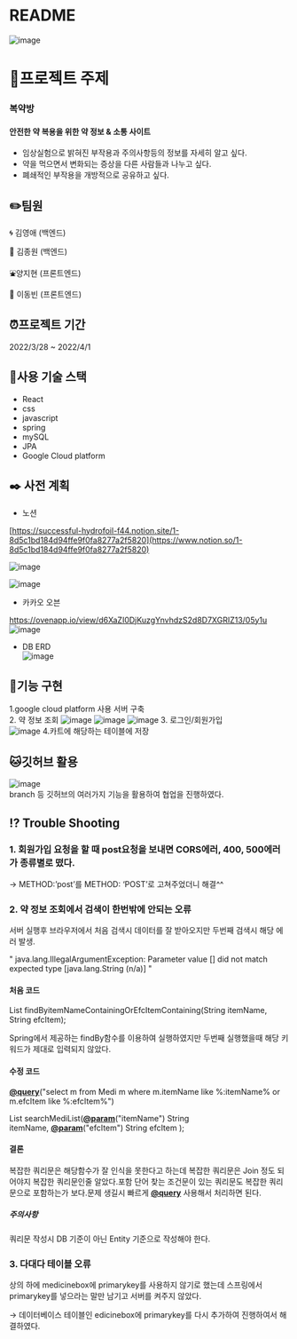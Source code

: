# README
![image](https://user-images.githubusercontent.com/97663140/161197133-fb470543-0ce9-4fb4-8479-a125896ec91b.png)

# :pill:프로젝트 주제
### 복약방
#### 안전한 약 복용을 위한 약 정보 & 소통 사이트

- 임상실험으로 밝혀진 부작용과 주의사항등의 정보를 자세히 알고 싶다.
- 약을 먹으면서 변화되는 증상을 다른 사람들과 나누고 싶다.
- 폐쇄적인 부작용을 개방적으로 공유하고 싶다.

## :pencil2:팀원

:cyclone: 김영애 (백엔드)

:ocean: 김종원 (백엔드)

:fountain:양지현 (프론트엔드)

:runner: 이동빈 (프론트엔드)

## :alarm_clock:프로젝트 기간

2022/3/28 ~ 2022/4/1

## :hammer:사용 기술 스택

- React
- css
- javascript
- spring
- mySQL
- JPA
- Google Cloud platform

## :black_nib: 사전 계획

- 노션

[https://successful-hydrofoil-f44.notion.site/1-8d5c1bd184d94ffe9f0fa8277a2f5820](https://www.notion.so/1-8d5c1bd184d94ffe9f0fa8277a2f5820)

![image](https://user-images.githubusercontent.com/97663140/161192927-eb0d2bbe-0362-46f2-89fa-938f0500f53f.png)

![image](https://user-images.githubusercontent.com/97663140/161193088-e2a8a2ff-7450-4cf2-a370-64694d8da45d.png)
<br/>
- 카카오 오븐

https://ovenapp.io/view/d6XaZI0DjKuzgYnvhdzS2d8D7XGRIZ13/05y1u
![image](https://user-images.githubusercontent.com/97663140/161193184-93ec8d21-2f4a-4e57-ac97-98de5f02d6a0.png)
- DB ERD <br/>
![image](https://user-images.githubusercontent.com/97663140/161201645-3cb195b0-6330-43cc-aa46-2949d36ac5c3.png)

## :gem:기능 구현

1.google cloud platform 사용 서버 구축 <br/>
2. 약 정보 조회
 ![image](https://user-images.githubusercontent.com/97663140/161197447-60320d7a-0c8e-4cee-95a6-46f5a9c1b783.png)
 ![image](https://user-images.githubusercontent.com/97663140/161197505-fbae5f70-8a91-4c5c-9d0a-86bd767b88a3.png)
 ![image](https://user-images.githubusercontent.com/97663140/161197580-92fd3918-7e29-4efa-a67f-39fcd33654ad.png)
3. 로그인/회원가입  
 ![image](https://user-images.githubusercontent.com/97663140/161198755-6ab8c4f6-8a3e-4f2c-aa4d-254a4d08b67e.png)
4.카트에 해당하는 테이블에 저장 

## :cat:깃허브 활용
![image](https://user-images.githubusercontent.com/97663140/161192761-d8c9f2c5-fb58-4e7f-9f69-4a5aa57ccf51.png)
<br/>
branch 등 깃허브의 여러가지 기능을 활용하여 협업을 진행하였다. 

## :interrobang: Trouble Shooting

### 1. 회원가입 요청을 할 때 post요청을 보내면 CORS에러, 400, 500에러가 종류별로 떴다. 

→ METHOD:’post’를 METHOD: ‘POST’로 고쳐주었더니 해결^^

### 2. 약 정보 조회에서 검색이 한번밖에 안되는 오류

서버 실행후 브라우저에서 처음 검색시 데이터를 잘 받아오지만 두번째 검색시 해당 에러 발생.

" java.lang.IllegalArgumentException: Parameter value [] did not match expected type [java.lang.String (n/a)] "

#### 처음 코드

List findByitemNameContainingOrEfcItemContaining(String itemName, String efcItem);

Spring에서 제공하는 findBy함수를 이용하여 실행하였지만 두번째 실행했을때 해당 키워드가 제대로 입력되지 않았다.

#### 수정 코드

**[@query](https://github.com/query)**("select m from Medi m where m.itemName like %:itemName% or m.efcItem like %:efcItem%")

List searchMediList(**[@param](https://github.com/param)**("itemName") String itemName, **[@param](https://github.com/param)**("efcItem") String efcItem );

#### 결론
복잡한 쿼리문은 해당함수가 잘 인식을 못한다고 하는데 복잡한 쿼리문은 Join 정도 되어야지 복잡한 쿼리문인줄 알았다.포함 단어 찾는 조건문이 있는 쿼리문도 복잡한 쿼리문으로 포함하는가 보다.문제 생길시 빠르게 **[@query](https://github.com/query)** 사용해서 처리하면 된다.

##### 주의사항<br/>
쿼리문 작성시 DB 기준이 아닌 Entity 기준으로 작성해야 한다.

### 3. 다대다 테이블 오류

상의 하에 medicinebox에 primarykey를 사용하지 않기로 했는데 스프링에서 primarykey를 넣으라는 말만 남기고 서버를 켜주지 않았다. 

→ 데이터베이스 테이블인 edicinebox에 primarykey를 다시 추가하여 진행하여서 해결하였다.

